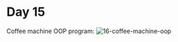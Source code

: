 # Day 15
Coffee machine OOP program:
![16-coffee-machine-oop](https://github.com/paweldro/100-days-of-code-python-bootcamp/assets/29238627/b69f2ebe-a232-473f-bcd8-817527e2f749)

